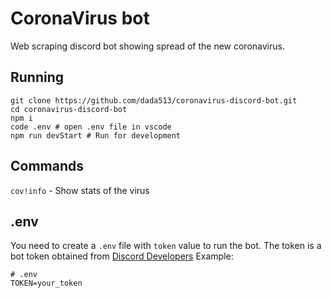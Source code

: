 # CoronaVirus bot
Web scraping discord bot showing spread of the new coronavirus.

## Running
```
git clone https://github.com/dada513/coronavirus-discord-bot.git
cd coronavirus-discord-bot
npm i
code .env # open .env file in vscode
npm run devStart # Run for development
```

## Commands
`cov!info` - Show stats of the virus

## .env
You need to create a `.env` file with `token` value to run the bot.
The token is a bot token obtained from [Discord Developers](https://discordapp.com/developers/applications/)
Example:
```
# .env
TOKEN=your_token
```